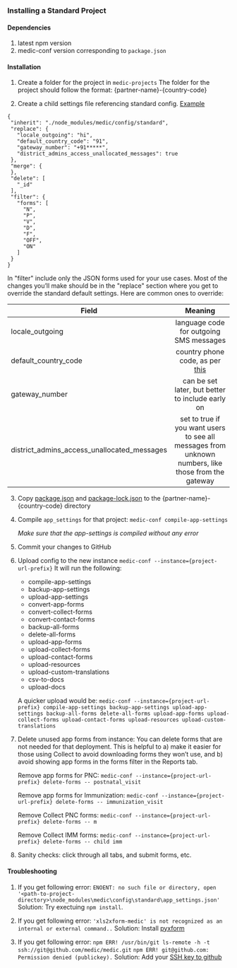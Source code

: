 ### Installing a Standard Project
#### Dependencies 
1. latest npm version  
2. medic-conf version corresponding to `package.json`

#### Installation  
1. Create a folder for the project in `medic-projects`
The folder for the project should follow the format: {partner-name}-{country-code}

2. Create a child settings file referencing standard config. [Example](https://github.com/medic/medic-projects/blob/master/padhar-in/settings.inherit.json)
``` 
{
 "inherit": "./node_modules/medic/config/standard",
 "replace": {
   "locale_outgoing": "hi",
   "default_country_code": "91",
   "gateway_number": "+91*****",
   "district_admins_access_unallocated_messages": true
 },
 "merge": {
 },
 "delete": [
   "_id"
 ],
 "filter": {
   "forms": [
     "N",
     "P",
     "V",
     "D",
     "F",
     "OFF",
     "ON"
   ]
 }
}
``` 

In "filter" include only the JSON forms used for your use cases. Most of the changes you’ll make should be in the "replace" section where you get to override the standard default settings. Here are common ones to override:

| Field   |    Meaning      | 
|----------|:-------------:| 
| locale_outgoing |  language code for outgoing SMS messages |
| default_country_code |  country phone code, as per [this](https://en.wikipedia.org/wiki/List_of_country_calling_codes) |
| gateway_number | can be set later, but better to include early on |
| district_admins_access_unallocated_messages | set to true if you want users to see all messages from unknown numbers, like those from the gateway | 

3. Copy [package.json](https://github.com/medic/medic/blob/master/config/standard/package.json) and [package-lock.json](https://github.com/medic/medic/blob/master/config/standard/package-lock.json) to the {partner-name}-{country-code} directory

4. Compile `app_settings` for that project: 
`medic-conf compile-app-settings`

	_Make sure that the app-settings is compiled without any error_

5. Commit your changes to GitHub

6. Upload config to the new instance
`medic-conf --instance={project-url-prefix}` 
It will run the following:
     - compile-app-settings
     - backup-app-settings
     - upload-app-settings
     - convert-app-forms
     - convert-collect-forms
     - convert-contact-forms
     - backup-all-forms
     - delete-all-forms
     - upload-app-forms
     - upload-collect-forms
     - upload-contact-forms
     - upload-resources
     - upload-custom-translations
     - csv-to-docs
     - upload-docs

    A quicker upload would be:
`medic-conf --instance={project-url-prefix} compile-app-settings backup-app-settings upload-app-settings backup-all-forms delete-all-forms upload-app-forms upload-collect-forms upload-contact-forms upload-resources upload-custom-translations`

7. Delete unused app forms from instance: 
    You can delete forms that are not needed for that deployment. This is helpful to a) make it easier for those using Collect to avoid downloading forms they won’t use, and b) avoid showing app forms in the forms filter in the Reports tab.

    Remove app forms for PNC:
`medic-conf --instance={project-url-prefix} delete-forms -- postnatal_visit`

    Remove app forms for Immunization:
`medic-conf --instance={project-url-prefix} delete-forms -- immunization_visit`

    Remove Collect PNC forms:
`medic-conf --instance={project-url-prefix} delete-forms -- m`

    Remove Collect IMM forms:
`medic-conf --instance={project-url-prefix} delete-forms -- child imm`

8. Sanity checks: click through all tabs, and submit forms, etc.  

#### Troubleshooting 
1. If you get following error:
 `ENOENT: no such file or directory, open '<path-to-project-directory>\node_modules\medic\config\standard\app_settings.json'` 
Solution: Try exectuing `npm install`.

2. If you get following error:
`'xls2xform-medic' is not recognized as an internal or external command..`
Solution: Install  [pyxform](https://github.com/medic/pyxform) 

3. If you get following error: 
`npm ERR! /usr/bin/git ls-remote -h -t ssh://git@github.com/medic/medic.git`
`npm ERR! git@github.com: Permission denied (publickey).`
Solution: Add your [SSH key to github](https://help.github.com/articles/adding-a-new-ssh-key-to-your-github-account/)

